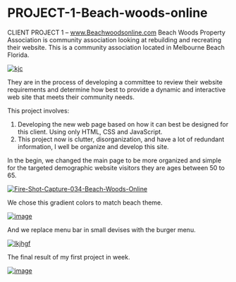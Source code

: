 # PROJECT-1-Beach-woods-online

CLIENT PROJECT 1 – www.Beachwoodsonline.com
Beach Woods Property Association is community association looking at rebuilding and recreating their website.   This is a community association located in Melbourne Beach Florida.
 
<a href="https://ibb.co/L5dgFh0"><img src="https://i.ibb.co/k12D76G/kjc.png" alt="kjc" border="0"></a>

They are in the process of developing a committee to review their website requirements and determine how best to provide a dynamic and interactive web site that meets their community needs.  

This project involves:
1.	Developing the new web page based on how it can best be designed for this client.   Using only HTML, CSS and JavaScript.
2.	This project now is clutter, disorganization, and have a lot of redundant information, I well be organize and develop this site.



In the begin, we changed the main page to be more organized and simple for the targeted demographic  website visitors they are ages between 50 to 65.

<a href="https://ibb.co/cY0kcG6"><img src="https://i.ibb.co/0sTmjgC/Fire-Shot-Capture-034-Beach-Woods-Online.png" alt="Fire-Shot-Capture-034-Beach-Woods-Online" border="0"></a>
 
 

We chose this gradient colors to match beach theme.

<a href="https://ibb.co/NWm8kh0"><img src="https://i.ibb.co/mhXLYsn/image.png" alt="image" border="0"></a>
 
 
And we replace  menu bar in small devises  with the burger menu.

<a href="https://imgbb.com/"><img src="https://i.ibb.co/MGJwyrw/lkjhgf.png" alt="lkjhgf" border="0"></a>
 
 
The final result of my first project in week.

<a href="https://ibb.co/3pLdPrj"><img src="https://i.ibb.co/zX0xtnB/image.png" alt="image" border="0"></a>
 


